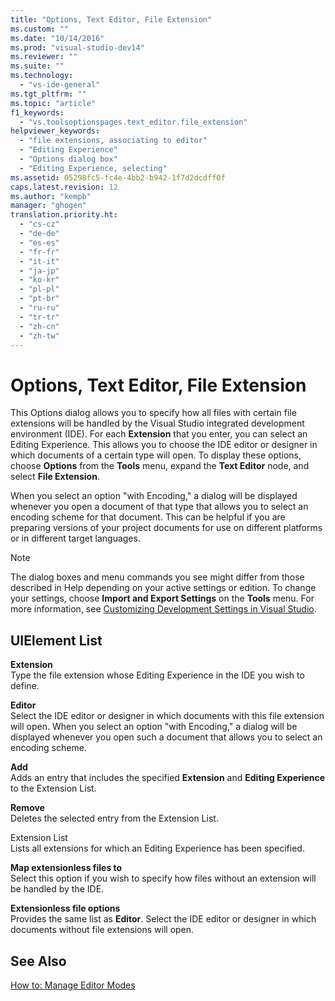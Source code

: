 ```yaml
---
title: "Options, Text Editor, File Extension"
ms.custom: ""
ms.date: "10/14/2016"
ms.prod: "visual-studio-dev14"
ms.reviewer: ""
ms.suite: ""
ms.technology: 
  - "vs-ide-general"
ms.tgt_pltfrm: ""
ms.topic: "article"
f1_keywords: 
  - "vs.toolsoptionspages.text_editor.file_extension"
helpviewer_keywords: 
  - "file extensions, associating to editor"
  - "Editing Experience"
  - "Options dialog box"
  - "Editing Experience, selecting"
ms.assetid: 05298fc5-fc4e-4bb2-b942-1f7d2dcdff0f
caps.latest.revision: 12
ms.author: "kempb"
manager: "ghogen"
translation.priority.ht: 
  - "cs-cz"
  - "de-de"
  - "es-es"
  - "fr-fr"
  - "it-it"
  - "ja-jp"
  - "ko-kr"
  - "pl-pl"
  - "pt-br"
  - "ru-ru"
  - "tr-tr"
  - "zh-cn"
  - "zh-tw"
---
```

# Options, Text Editor, File Extension
This Options dialog allows you to specify how all files with certain file extensions will be handled by the Visual Studio integrated development environment (IDE). For each **Extension** that you enter, you can select an Editing Experience. This allows you to choose the IDE editor or designer in which documents of a certain type will open. To display these options, choose **Options** from the **Tools** menu, expand the **Text Editor** node, and select **File Extension**.  
  
 When you select an option "with Encoding," a dialog will be displayed whenever you open a document of that type that allows you to select an encoding scheme for that document. This can be helpful if you are preparing versions of your project documents for use on different platforms or in different target languages.  
  
> [!NOTE]
>  The dialog boxes and menu commands you see might differ from those described in Help depending on your active settings or edition. To change your settings, choose **Import and Export Settings** on the **Tools** menu. For more information, see [Customizing Development Settings in Visual Studio](http://msdn.microsoft.com/en-us/22c4debb-4e31-47a8-8f19-16f328d7dcd3).  
  
## UIElement List  
 **Extension**  
 Type the file extension whose Editing Experience in the IDE you wish to define.  
  
 **Editor**  
 Select the IDE editor or designer in which documents with this file extension will open. When you select an option "with Encoding," a dialog will be displayed whenever you open such a document that allows you to select an encoding scheme.  
  
 **Add**  
 Adds an entry that includes the specified **Extension** and **Editing Experience** to the Extension List.  
  
 **Remove**  
 Deletes the selected entry from the Extension List.  
  
 Extension List  
 Lists all extensions for which an Editing Experience has been specified.  
  
 **Map extensionless files to**  
 Select this option if you wish to specify how files without an extension will be handled by the IDE.  
  
 **Extensionless file options**  
 Provides the same list as **Editor**. Select the IDE editor or designer in which documents without file extensions will open.  
  
## See Also  
 [How to: Manage Editor Modes](../ide/how-to--manage-editor-modes.md)